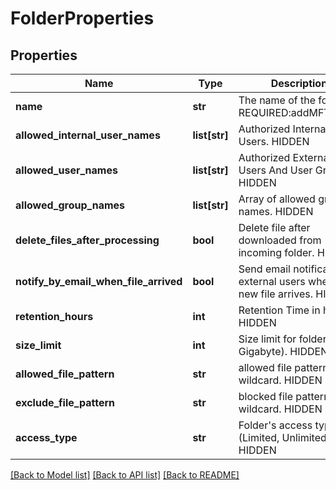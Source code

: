 # FolderProperties

## Properties
Name | Type | Description | Notes
------------ | ------------- | ------------- | -------------
**name** | **str** | The name of the folder. REQUIRED:addMFTFolder | HIDDEN | [optional] 
**allowed_internal_user_names** | **list[str]** | Authorized Internal Users. HIDDEN | [optional] 
**allowed_user_names** | **list[str]** | Authorized External Users And User Groups. HIDDEN | [optional] 
**allowed_group_names** | **list[str]** | Array of allowed group names. HIDDEN | [optional] 
**delete_files_after_processing** | **bool** | Delete file after downloaded from incoming folder. HIDDEN | [optional] 
**notify_by_email_when_file_arrived** | **bool** | Send email notification to external users when a new file arrives. HIDDEN | [optional] 
**retention_hours** | **int** | Retention Time in hours. HIDDEN | [optional] 
**size_limit** | **int** | Size limit for folder (in Gigabyte). HIDDEN | [optional] 
**allowed_file_pattern** | **str** | allowed file pattern wildcard. HIDDEN | [optional] 
**exclude_file_pattern** | **str** | blocked file pattern wildcard. HIDDEN | [optional] 
**access_type** | **str** | Folder&#39;s access type (Limited, Unlimited). HIDDEN | [optional] 

[[Back to Model list]](../README.md#documentation-for-models) [[Back to API list]](../README.md#documentation-for-api-endpoints) [[Back to README]](../README.md)


